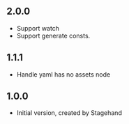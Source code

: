 ## 2.0.0

- Support watch
- Support generate consts.

## 1.1.1

- Handle yaml has no assets node

## 1.0.0

- Initial version, created by Stagehand
